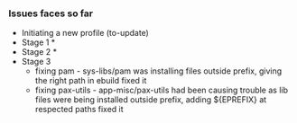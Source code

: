 ### Issues faces so far
* Initiating a new profile (to-update)
* Stage 1
  *
* Stage 2
  *   
* Stage 3
  * fixing pam - sys-libs/pam was installing files outside prefix, giving the right path in ebuild fixed it 
  * fixing pax-utils - app-misc/pax-utils had been causing trouble as lib files were being installed outside prefix, adding ${EPREFIX} at respected paths fixed it 
